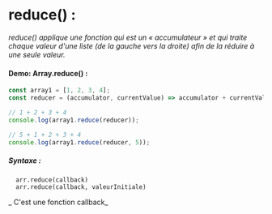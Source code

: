 # reduce() :

_reduce() applique une fonction qui est un « accumulateur » et qui traite chaque valeur d'une liste (de la gauche vers la droite) afin de la réduire à une seule valeur._

#### Demo: Array.reduce() :

````js
const array1 = [1, 2, 3, 4];
const reducer = (accumulator, currentValue) => accumulator + currentValue;

// 1 + 2 + 3 + 4
console.log(array1.reduce(reducer));

// 5 + 1 + 2 + 3 + 4
console.log(array1.reduce(reducer, 5));
````

##### Syntaxe :

      arr.reduce(callback)
      arr.reduce(callback, valeurInitiale)
      
_ C'est une fonction callback_

  
